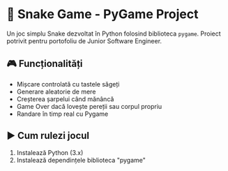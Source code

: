 # 🐍 Snake Game - PyGame Project

Un joc simplu Snake dezvoltat în Python folosind biblioteca `pygame`. Proiect potrivit pentru portofoliu de Junior Software Engineer.

## 🎮 Funcționalități
- Mișcare controlată cu tastele săgeți
- Generare aleatorie de mere
- Creșterea șarpelui când mănâncă
- Game Over dacă lovește pereții sau corpul propriu
- Randare în timp real cu Pygame

## ▶️ Cum rulezi jocul

1. Instalează Python (3.x)
2. Instalează dependințele biblioteca "pygame"

